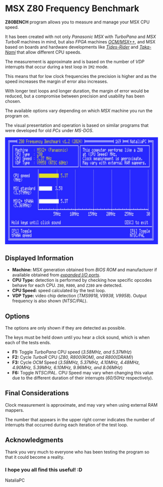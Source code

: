 # MSX Z80 Frequency Benchmark

**Z80BENCH** program allows you to measure and manage your MSX CPU speed.

It has been created with not only _Panasonic MSX_ with _TurboPana_ and _MSX TurboR_ machines in mind, but also _FPGA_ machines [_OCM/MSX++_](https://github.com/gnogni/ocm-pld-dev), and MSX based on boards and hardware developments like [_Tides-Rider_](https://genami.shop/blogs/news/requirements-to-assemble-a-tides-rider) and [_Taka-Nami_](https://genami.shop/blogs/news/knowing-the-taka-nami) that allow different CPU speeds.

The measurement is approximate and is based on the number of _VDP_ interrupts that occur during a test loop in `IM2` mode.

This means that for low clock frequencies the precision is higher and as the speed increases the margin of error also increases.

With longer test loops and longer duration, the margin of error would be reduced, but a compromise between precision and usability has been chosen.

The available options vary depending on which _MSX_ machine you run the program on.

The visual presentation and operation is based on similar programs that were developed for old _PCs_ under _MS-DOS_.

![ocminfo panels](.images/screen.jpg)

## Displayed Information

- **Machine:** MSX generation obtained from _BIOS ROM_ and manufacturer if available obtained from [_expanded I/O ports_](https://map.grauw.nl/resources/msx_io_ports.php#expanded_io).
- **CPU Type:** detection is performed by checking how specific opcodes behave for each CPU. `Z80`, `R800`, and `Z280` are detected.
- **CPU Speed:** speed calculated by the test loop.
- **VDP Type:** video chip detection (_TMS9918, V9938, V9958_). Output frequency is also shown (_NTSC/PAL_).

## Options

The options are only shown if they are detected as possible.

The keys must be held down until you hear a click sound, which is when each of the tests ends.

- **F1:** Toggle _TurboPana_ CPU speed (_3.58MHz, and 5.37MHz_)
- **F2:** Cycle _TurboR_ CPU (_Z80, R800(ROM), and R800(DRAM)_)
- **F3:** Cycle _OCM_ Speed (_3.58MHz, 5.37MHz, 4.10MHz, 4.48MHz, 4.90MHz, 5.39MHz, 6.10MHz, 9.96MHz, and 8.06MHz_)
- **F6:** Toggle _NTSC/PAL_. CPU Speed may vary when changing this value due to the different duration of their interrupts (_60/50Hz_ respectively).

## Final Considerations

Clock measurement is approximate, and may vary when using external RAM mappers.

The number that appears in the upper right corner indicates the number of interrupts that occurred during each iteration of the test loop.

## Acknowledgments

Thank you very much to everyone who has been testing the program so that it could become a reality.

### I hope you all find this useful! :D
NataliaPC